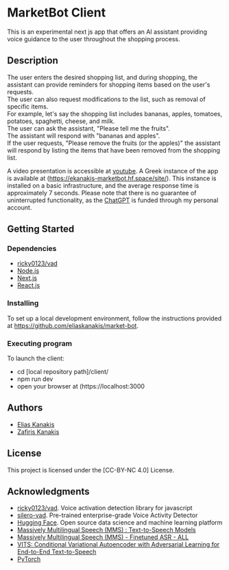# MarketBot Client

This is an experimental next js app that offers an AI assistant providing voice guidance to the user throughout the shopping process.

## Description

The user enters the desired shopping list, and during shopping, the assistant can provide reminders for shopping items based on the user's requests.   
The user can also request modifications to the list, such as removal of specific items.  
For example, let's say the shopping list includes bananas, apples, tomatoes, potatoes, spaghetti, cheese, and milk.   
The user can ask the assistant, "Please tell me the fruits".   
The assistant will respond with "bananas and apples".  
If the user requests, "Please remove the fruits (or the apples)" the assistant will respond by listing the items that have been removed from the shopping list.

A video presentation is accessible at [youtube](https://www.youtube.com/watch?v=-pK0CueuXKM).
A Greek instance of the app is available at (https://ekanakis-marketbot.hf.space/site/). This instance is installed on a basic infrastructure, and the average response time is approximately 7 seconds.
Please note that there is no guarantee of uninterrupted functionality, as the [ChatGPT](https://chat.openai.com/) is funded through my personal account.  

## Getting Started

### Dependencies

* [ricky0123/vad](https://github.com/ricky0123/vad)
* [Node.js](https://nodejs.org/)
* [Next.js](https://nextjs.org/)
* [React.js](https://react.dev/)

### Installing

To set up a local development environment, follow the instructions provided at  https://github.com/eliaskanakis/market-bot.  

### Executing program

To launch the client:
* cd [local repository path]/client/
* npm run dev
* open your browser at (https://localhost:3000

## Authors

* [Elias Kanakis](https://www.linkedin.com/in/elias-kanakis/)
* [Zafiris Kanakis](https://www.linkedin.com/in/zafeiris-kanakis-759818271/)

## License

This project is licensed under the [CC-BY-NC 4.0] License. 

## Acknowledgments

* [ricky0123/vad](https://github.com/ricky0123/vad). Voice activation detection library for javascript
* [silero-vad](https://github.com/snakers4/silero-vad).  Pre-trained enterprise-grade Voice Activity Detector
* [Hugging Face](https://huggingface.co/). Open source data science and machine learning platform
* [Massively Multilingual Speech (MMS) : Text-to-Speech Models](https://huggingface.co/facebook/mms-tts)
* [Massively Multilingual Speech (MMS) - Finetuned ASR - ALL](https://huggingface.co/facebook/mms-1b-all)
* [VITS: Conditional Variational Autoencoder with Adversarial Learning for End-to-End Text-to-Speech](https://github.com/jaywalnut310/vits)
* [PyTorch](https://pytorch.org/)